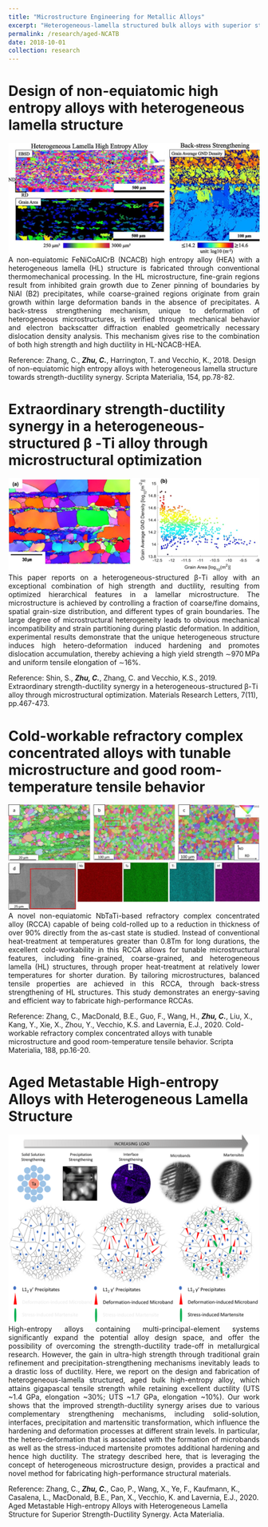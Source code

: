 ```yaml
---
title: "Microstructure Engineering for Metallic Alloys"
excerpt: "Heterogeneous-lamella structured bulk alloys with superior strength and ductility <br/><img src='/images/aged-ncatb.jpg'>"
permalink: /research/aged-NCATB
date: 2018-10-01
collection: research
---
```


Design of non-equiatomic high entropy alloys with heterogeneous lamella structure
======
<img src='/images/hl nonequiatomic HEA.jpg' class="center"> 

<div style="text-align: justify"> A non-equiatomic FeNiCoAlCrB (NCACB) high entropy alloy (HEA) with a heterogeneous lamella (HL) structure is fabricated through conventional thermomechanical processing. In the HL microstructure, fine-grain regions result from inhibited grain growth due to Zener pinning of boundaries by NiAl (B2) precipitates, while coarse-grained regions originate from grain growth within large deformation bands in the absence of precipitates. A back-stress strengthening mechanism, unique to deformation of heterogeneous microstructures, is verified through mechanical behavior and electron backscatter diffraction enabled geometrically necessary dislocation density analysis. This mechanism gives rise to the combination of both high strength and high ductility in HL-NCACB-HEA. </div>

Reference: Zhang, C., ***Zhu, C.***, Harrington, T. and Vecchio, K., 2018. Design of non-equiatomic high entropy alloys with heterogeneous lamella structure towards strength-ductility synergy. Scripta Materialia, 154, pp.78-82.


Extraordinary strength-ductility synergy in a heterogeneous-structured β -Ti alloy through microstructural optimization
======
<img src='/images/hl gum metal.jpeg' class="center"> 

<div style="text-align: justify"> This paper reports on a heterogeneous-structured β-Ti alloy with an exceptional combination of high strength and ductility, resulting from optimized hierarchical features in a lamellar microstructure. The microstructure is achieved by controlling a fraction of coarse/fine domains, spatial grain-size distribution, and different types of grain boundaries. The large degree of microstructural heterogeneity leads to obvious mechanical incompatibility and strain partitioning during plastic deformation. In addition, experimental results demonstrate that the unique heterogeneous structure induces high hetero-deformation induced hardening and promotes dislocation accumulation, thereby achieving a high yield strength ∼970 MPa and uniform tensile elongation of ∼16%. </div>

Reference: Shin, S., ***Zhu, C.***, Zhang, C. and Vecchio, K.S., 2019. Extraordinary strength-ductility synergy in a heterogeneous-structured β-Ti alloy through microstructural optimization. Materials Research Letters, 7(11), pp.467-473. 

Cold-workable refractory complex concentrated alloys with tunable microstructure and good room-temperature tensile behavior
======
<img src='/images/RHEA-ebsd.jpg' class="center"> 


<div style="text-align: justify"> A novel non-equiatomic NbTaTi-based refractory complex concentrated alloy (RCCA) capable of being cold-rolled up to a reduction in thickness of over 90% directly from the as-cast state is studied. Instead of conventional heat-treatment at temperatures greater than 0.8Tm for long durations, the excellent cold-workability in this RCCA allows for tunable microstructural features, including fine-grained, coarse-grained, and heterogeneous lamella (HL) structures, through proper heat-treatment at relatively lower temperatures for shorter duration. By tailoring microstructures, balanced tensile properties are achieved in this RCCA, through back-stress strengthening of HL structures. This study demonstrates an energy-saving and efficient way to fabricate high-performance RCCAs. </div>

Reference: Zhang, C., MacDonald, B.E., Guo, F., Wang, H., ***Zhu, C.***, Liu, X., Kang, Y., Xie, X., Zhou, Y., Vecchio, K.S. and Lavernia, E.J., 2020. Cold-workable refractory complex concentrated alloys with tunable microstructure and good room-temperature tensile behavior. Scripta Materialia, 188, pp.16-20. 

Aged Metastable High-entropy Alloys with Heterogeneous Lamella Structure
======
<img src='/images/aged-ncatb.jpg' class="center"> 

<div style="text-align: justify">  High-entropy alloys containing multi-principal-element systems significantly expand the potential alloy design space, and offer the possibility of overcoming the strength-ductility trade-off in metallurgical research. However, the gain in ultra-high strength through traditional grain refinement and precipitation-strengthening mechanisms inevitably leads to a drastic loss of ductility. Here, we report on the design and fabrication of heterogeneous-lamella structured, aged bulk high-entropy alloy, which attains gigapascal tensile strength while retaining excellent ductility (UTS ~1.4 GPa, elongation ~30%; UTS ~1.7 GPa, elongation ~10%). Our work shows that the improved strength-ductility synergy arises due to various complementary strengthening mechanisms, including solid-solution, interfaces, precipitation and martensitic transformation, which influence the hardening and deformation processes at different strain levels. In particular, the hetero-deformation that is associated with the formation of microbands as well as the stress-induced martensite promotes additional hardening and hence high ductility. The strategy described here, that is leveraging the concept of heterogeneous microstructure design, provides a practical and novel method for fabricating high-performance structural materials. </div>

Reference: Zhang, C., ***Zhu, C.***, Cao, P., Wang, X., Ye, F., Kaufmann, K., Casalena, L., MacDonald, B.E., Pan, X., Vecchio, K. and Lavernia, E.J., 2020. Aged Metastable High-entropy Alloys with Heterogeneous Lamella Structure for Superior Strength-Ductility Synergy. Acta Materialia. 
